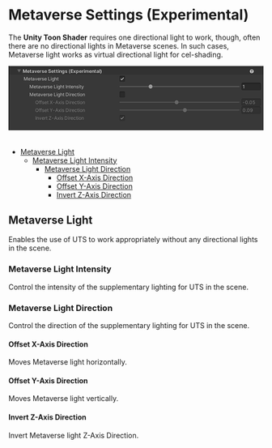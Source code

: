 # Metaverse Settings (Experimental)

The **Unity Toon Shader** requires one directional light to work, though, often there are no directional lights in Metaverse scenes. In such cases, Metaverse light works as virtual directional light for cel-shading.

<img src="images/InspectorMetaverseSettings.png" width="573">
<br/><br/>

* [Metaverse Light](#metaverse-light)
  * [Metaverse Light Intensity](#metaverse-light-intensity)
    * [Metaverse Light Direction](#metaverse-light-direction)
      * [Offset X-Axis Direction](#offset-x-axis-direction)
      * [Offset Y-Axis Direction](#offset-y-axis-direction)
      * [Invert Z-Axis Direction](#invert-z-axis-direction)


## Metaverse Light
Enables the use of UTS to work appropriately without any directional lights in the scene.

### Metaverse Light Intensity
Control the intensity of the supplementary lighting for UTS in the scene.

### Metaverse Light Direction
Control the direction of the supplementary lighting for UTS in the scene.

#### Offset X-Axis Direction
Moves Metaverse light horizontally.

#### Offset Y-Axis Direction
Moves Metaverse light vertically.

#### Invert Z-Axis Direction
Invert Metaverse light Z-Axis Direction.